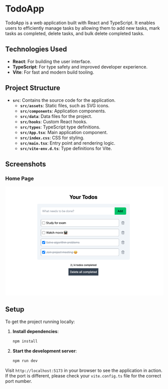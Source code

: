 # TodoApp

TodoApp is a web application built with React and TypeScript. It enables users to efficiently manage tasks by allowing them to add new tasks, mark tasks as completed, delete tasks, and bulk delete completed tasks.

## Technologies Used

- **React**: For building the user interface.
- **TypeScript**: For type safety and improved developer experience.
- **Vite**: For fast and modern build tooling.

## Project Structure

- **`src`**: Contains the source code for the application.
  - **`src/assets`**: Static files, such as SVG icons.
  - **`src/components`**: Application components.
  - **`src/data`**: Data files for the project.
  - **`src/hooks`**: Custom React hooks.
  - **`src/types`**: TypeScript type definitions.
  - **`src/App.tsx`**: Main application component.
  - **`src/index.css`**: CSS for styling.
  - **`src/main.tsx`**: Entry point and rendering logic.
  - **`src/vite-env.d.ts`**: Type definitions for Vite.

## Screenshots

### Home Page

![Home Page](https://github.com/ahmetcann0/TodoApp/blob/main/TodoApp_UI.png)

## Setup

To get the project running locally:

1. **Install dependencies**:

    ```bash
    npm install
    ```

2. **Start the development server**:

    ```bash
    npm run dev
    ```

Visit `http://localhost:5173` in your browser to see the application in action. If the port is different, please check your `vite.config.ts` file for the correct port number.
